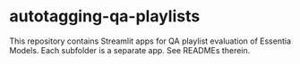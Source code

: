 # autotagging-qa-playlists

This repository contains Streamlit apps for QA playlist evaluation of Essentia Models. Each subfolder is a separate app. See READMEs therein.
